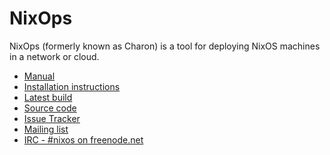 NixOps
====

NixOps (formerly known as Charon) is a tool for deploying NixOS
machines in a network or cloud.

* [Manual](http://hydra.nixos.org/job/nixops/master/tarball/latest/download-by-type/doc/manual)
* [Installation instructions](http://hydra.nixos.org/job/nixops/master/tarball/latest/download-by-type/doc/manual#chap-installation)
* [Latest build](http://hydra.nixos.org/job/nixops/master/build/jobstatus)
* [Source code](https://github.com/NixOS/nixops)
* [Issue Tracker](https://github.com/NixOS/nixops/issues)
* [Mailing list](http://lists.science.uu.nl/mailman/listinfo/nix-dev)
* [IRC - #nixos on freenode.net](irc://irc.freenode.net/#nixos)
